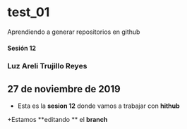 # test_01
Aprendiendo a generar repositorios en github
#### Sesión 12
### Luz Areli Trujillo Reyes 
## 27 de noviembre de 2019

+ Esta es la **sesion 12** donde vamos a trabajar con **hithub**  

+Estamos **editando ** el **branch** 
